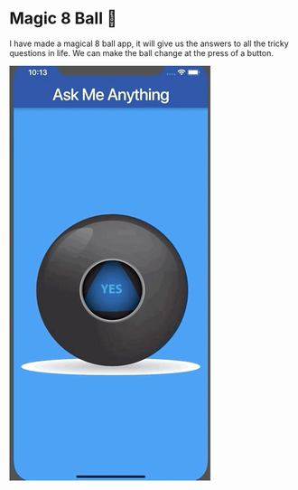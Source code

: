# Magic 8 Ball 🎱

I have made a magical 8 ball app, it will give us the answers to all the tricky questions in life. We can make the ball change at the press of a button. 

![Finished App](https://github.com/goyalshagun25/Magic-8-Ball/blob/master/8-ball-flutter-gif.gif)

